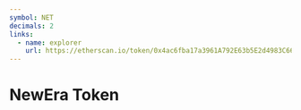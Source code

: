 ```yaml
---
symbol: NET
decimals: 2
links:
  - name: explorer
    url: https://etherscan.io/token/0x4ac6fba17a3961A792E63b5E2d4983C66b79d2Da
---
```


# NewEra Token

